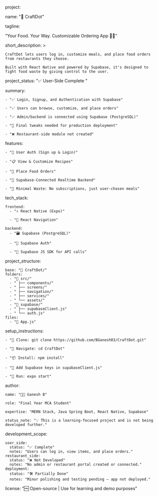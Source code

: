 project:

  name: "🍱 CraftDot"
  
  tagline:
  
  "Your Food. Your Way. Customizable Ordering App 🍔✨"
  
  short_description: >
  
    CraftDot lets users log in, customize meals, and place food orders from restaurants they choose.
    
    Built with React Native and powered by Supabase, it's designed to fight food waste by giving control to the user.

  project_status: "✅ User-Side Complete "
  
  summary:
  
    - "✅ Login, Signup, and Authentication with Supabase"
    
    - "✅ Users can browse, customize, and place orders"
    
    - "✅ Admin/backend is connected using Supabase (PostgreSQL)"
    
    - "🚧 Final tweaks needed for production deployment"
    
    - "❌ Restaurant-side module not created"

  features:
  
    - "🔐 User Auth (Sign up & Login)"
    
    - "📋 View & Customize Recipes"
    
    - "🛒 Place Food Orders"
    
    - "🔗 Supabase-Connected Realtime Backend"
    
    - "🌱 Minimal Waste: No subscriptions, just user-chosen meals"

  tech_stack:
  
    frontend:
      - "⚛️ React Native (Expo)"
      
      - "📲 React Navigation"
      
    backend:
      - "🗃️ Supabase (PostgreSQL)"
      
      - "🔐 Supabase Auth"
      
      - "📡 Supabase JS SDK for API calls"

  project_structure:
  
    base: "📁 CraftDot/"
    folders:
      - "📁 src/"
      - " ├── components/"
      - " ├── screens/"
      - " ├── navigation/"
      - " ├── services/"
      - " └── assets/"
      - "📁 supabase/"
      - " ├── supabaseClient.js"
      - " └── auth.js"
    files:
      - "📄 App.js"

  setup_instructions:
  
    - "🔻 Clone: git clone https://github.com/BGanesh03/CraftDot.git"
    
    - "📂 Navigate: cd CraftDot"
    
    - "📦 Install: npm install"
    
    - "🔑 Add Supabase keys in supabaseClient.js"
    
    - "🚀 Run: expo start"

  author:
  
    name: "👨‍💻 Ganesh B"
    
    role: "Final Year MCA Student"
    
    expertise: "MERN Stack, Java Spring Boot, React Native, Supabase"
    
    status_note: "💡 This is a learning-focused project and is not being developed further."

  development_scope:
  
    user_side:
      status: "✅ Complete"
      notes: "Users can log in, view items, and place orders."
    restaurant_side:
      status: "❌ Not Developed"
      notes: "No admin or restaurant portal created or connected."
    deployment:
      status: "🛠️ Partially Done"
      notes: "Minor polishing and testing pending — app not deployed."

  license: "🆓 Open-source | Use for learning and demo purposes"

